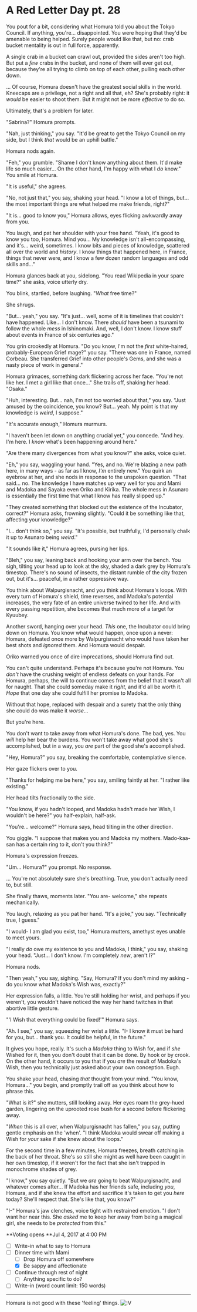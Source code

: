 # A Red Letter Day pt. 28

You pout for a bit, considering what Homura told you about the Tokyo Council. If anything, you're... disappointed. You were hoping that they'd be amenable to being helped. Surely people would like that, but no: crab bucket mentality is out in full force, apparently.

A single crab in a bucket can crawl out, provided the sides aren't too high. But put a *few* crabs in the bucket, and none of them will ever get out, because they're all trying to climb on top of each other, pulling each other down.

... Of course, Homura doesn't have the greatest social skills in the world. Kneecaps are a privilege, not a right and all that, eh? She's probably right: it *would* be easier to shoot them. But it might not be more *effective* to do so.

Ultimately, that's a problem for later.

"Sabrina?" Homura prompts.

"Nah, just thinking," you say. "It'd be great to get the Tokyo Council on my side, but I think *that* would be an uphill battle."

Homura nods again.

"Feh," you grumble. "Shame I don't know anything about them. It'd make life so much easier... On the other hand, I'm happy with what I *do* know." You smile at Homura.

"It is useful," she agrees.

"No, not just that," you say, shaking your head. "I know a lot of things, but... the most important things are what helped me make friends, right?"

"It is... good to know you," Homura allows, eyes flicking awkwardly away from you.

You laugh, and pat her shoulder with your free hand. "Yeah, it's good to know you too, Homura. Mind you... My knowledge isn't all-encompassing, and it's... weird, sometimes. I know bits and pieces of knowledge, scattered all over the world and *history*. I know things that happened here, in France, things that never were, and I know a few dozen random languages and odd skills and..."

Homura glances back at you, sidelong. "You read Wikipedia in your spare time?" she asks, voice utterly dry.

You blink, startled, before laughing. "*What* free time?"

She shrugs.

"But... yeah," you say. "It's just... well, some of it is timelines that couldn't have happened. Like... I don't know. There *should* have been a tsunami to follow the whole *mess* in Ishinomaki. And, well, I don't know. I know stuff about events in France of six centuries ago."

You grin crookedly at Homura. "Do you know, I'm not the *first* white-haired, probably-European Grief mage?" you say. "There was one in France, named Corbeau. She transferred Grief into other people's Gems, and she was a nasty piece of work in general."

Homura grimaces, something dark flickering across her face. "You're not like her. I met a girl like that once..." She trails off, shaking her head. "Osaka."

"Huh, interesting. But... nah, I'm not too worried about that," you say. "Just amused by the coincidence, you know? But... yeah. My point is that my knowledge is *weird*, I suppose."

"It's accurate enough," Homura murmurs.

"I haven't been let down on anything crucial yet," you concede. "And hey. I'm here. I *know* what's been happening around here."

"Are there many divergences from what you know?" she asks, voice quiet.

"Eh," you say, waggling your hand. "Yes, and no. We're blazing a new path here, in many ways - as far as I know, *I'm* entirely new." You quirk an eyebrow at her, and she nods in response to the unspoken question. "That said... no. The knowledge I have matches up very well for you and Mami and Madoka and Sayaka even Oriko and Kirika. The whole mess in Asunaro is essentially the first time that what I know has really slipped up."

"They created something that blocked out the existence of the Incubator, correct?" Homura asks, frowning slightly. "Could it be something like that, affecting your knowledge?"

"I... don't think so," you say. "It's possible, but truthfully, I'd personally chalk it up to Asunaro being *weird*."

"It sounds like it," Homura agrees, pursing her lips.

"Bleh," you say, leaning back and hooking your arm over the bench. You sigh, tilting your head up to look at the sky, shaded a dark grey by Homura's timestop. There's no sound of insects, the distant rumble of the city frozen out, but it's... peaceful, in a rather oppressive way.

You think about Walpurgisnacht, and you think about Homura's loops. With every turn of Homura's shield, time reverses, and Madoka's potential increases, the very fate of an entire universe twined to her life. And with every passing repetition, she becomes that much more of a target for Kyuubey.

Another sword, hanging over your head. *This* one, the Incubator could bring down on Homura. You know what would happen, once upon a never: Homura, defeated once more by Walpurgisnacht who would have taken her best shots and *ignored* them. And Homura would despair.

Oriko warned you once of dire imprecations, should Homura find out.

You can't quite understand. Perhaps it's because you're not Homura. You *don't* have the crushing weight of endless defeats on your hands. For Homura, perhaps, the will to continue comes from the belief that it wasn't all for naught. That she could someday make it *right*, and it'd all be worth it. *Hope* that one day she could fulfill her promise to Madoka.

Without that hope, replaced with despair and a surety that the only thing she could do was make it *worse*...

But you're here.

You don't want to take away from what Homura's done. The bad, yes. You *will* help her bear the burdens. You won't take away what good she's accomplished, but in a way, you *are* part of the good she's accomplished.

"Hey, Homura?" you say, breaking the comfortable, contemplative silence.

Her gaze flickers over to you.

"Thanks for helping me be here," you say, smiling faintly at her. "I rather like existing."

Her head tilts fractionally to the side.

"You know, if you hadn't looped, and Madoka hadn't made her Wish, I wouldn't be here?" you half-explain, half-ask.

"You're... welcome?" Homura says, head tilting in the other direction.

You giggle. "I suppose that makes you and Madoka my mothers. Mado-kaa-san has a certain ring to it, don't you think?"

Homura's expression freezes.

"Um... Homura?" you prompt. No response.

... You're not absolutely sure she's breathing. True, you don't actually need to, but still.

She finally thaws, moments later. "You are- welcome," she repeats mechanically.

You laugh, relaxing as you pat her hand. "It's a joke," you say. "Technically true, I guess."

"I would- I am glad you exist, too," Homura mutters, amethyst eyes unable to meet yours.

"I really *do* owe my existence to you and Madoka, I think," you say, shaking your head. "Just... I don't know. I'm completely *new*, aren't I?"

Homura nods.

"Then yeah," you say, sighing. "Say, Homura? If you don't mind my asking - do you know what Madoka's Wish was, exactly?"

Her expression falls, a little. You're still holding her wrist, and perhaps if you weren't, you wouldn't have noticed the way her hand twitches in that abortive little gesture.

"'I Wish that everything could be fixed!'" Homura says.

"Ah. I see," you say, squeezing her wrist a little. "I- I know it must be hard for you, but... thank you. It could be helpful, in the future."

It gives you hope, really. It's such a *Madoka* thing to Wish for, and if *she* Wished for it, then you don't doubt that it can be done. By hook or by crook. On the other hand, it occurs to you that if you *are* the result of Madoka's Wish, then you technically just asked about your own conception. Eugh.

You shake your head, chasing *that* thought from your mind. "You know, Homura..." you begin, and promptly trail off as you think about how to phrase this.

"What is it?" she mutters, still looking away. Her eyes roam the grey-hued garden, lingering on the uprooted rose bush for a second before flickering away.

"*When* this is all over, when Walpurgisnacht has fallen," you say, putting gentle emphasis on the 'when'. "I think Madoka would swear off making a Wish for *your* sake if she knew about the loops."

For the second time in a few minutes, Homura freezes, breath catching in the back of her throat. She's so still she might as well have been caught in her own timestop, if it weren't for the fact that she isn't trapped in monochrome shades of grey.

"I know," you say quietly. "But we *are* going to beat Walpurgisnacht, and whatever comes after... If Madoka has her friends safe, including *you*, Homura, and if she knew the effort and sacrifice it's taken to get you *here* today? She'll respect that. She's like that, you know?"

"I-" Homura's jaw clenches, voice tight with restrained emotion. "I don't want her near this. She *asked* me to keep her away from being a magical girl, she needs to be *protected* from this."

\*\*Voting opens **Jul 4, 2017 at 4:00 PM
- [ ] Write-in what to say to Homura
- [ ] Dinner time with Mami
  - [ ] Drop Homura off somewhere
  - [x] Be sappy and affectionate
- [ ] Continue through rest of night
  - [ ] Anything specific to do?
- [ ] Write-in (word count limit: 150 words)

---

Homura is not good with these 'feeling' things. ![:V](/styles/sv_smiles/xenforo/emot-v.gif ":V    :V")
